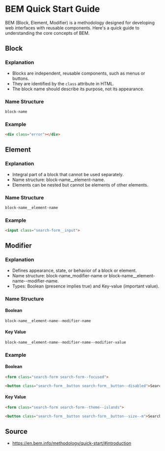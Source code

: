 # BEM Quick Start Guide

BEM (Block, Element, Modifier) is a methodology designed for developing web interfaces with reusable components. Here's a quick guide to understanding the core concepts of BEM.

## Block

### Explanation

- Blocks are independent, reusable components, such as menus or buttons.
- They are identified by the `class` attribute in HTML.
- The block name should describe its purpose, not its appearance.

### Name Structure

```bash
block-name
```

### Example

```html
<div class="error"></div>
```

## Element

### Explanation

- Integral part of a block that cannot be used separately.
- Name structure: block-name__element-name.
- Elements can be nested but cannot be elements of other elements.


### Name Structure

```bash
block-name__element-name
```

### Example

```html
<input class="search-form__input">
```

## Modifier

### Explanation

- Defines appearance, state, or behavior of a block or element.
- Name structure: block-name_modifier-name or block-name__element-name--modifier-name.
- Types: Boolean (presence implies true) and Key-value (important value).

### Name Structure

#### Boolean

```bash
block-name__element-name--modifier-name
```

#### Key Value

```bash
block-name__element-name--modifier-name--modifier-value
```

### Example
#### Boolean
```html
<form class="search-form search-form--focused">
```

```html
<button class="search-form__button search-form__button--disabled">Search</button>
```

#### Key Value


```html
<form class="search-form search-form--theme--islands">
```

```html
<button class="search-form__button search-form__button--size--m">Search</button>
```

## Source
- https://en.bem.info/methodology/quick-start/#introduction

